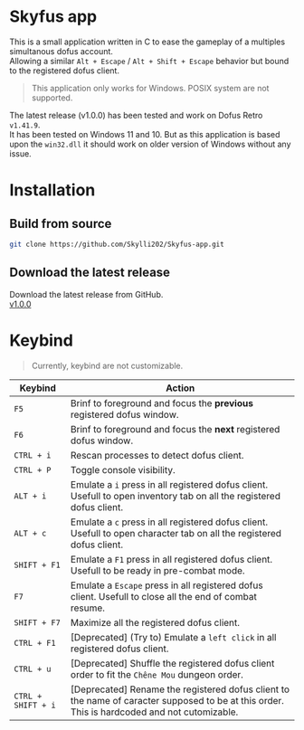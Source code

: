 # Skyfus app

This is a small application written in C to ease the gameplay of a multiples simultanous dofus account.  
Allowing a similar `Alt + Escape` / `Alt + Shift + Escape` behavior but bound to the registered dofus client.  

> This application only works for Windows. POSIX system are not supported.

The latest release (v1.0.0) has been tested and work on Dofus Retro `v1.41.9`.  
It has been tested on Windows 11 and 10. But as this application is based upon the `win32.dll` it should work on older version of Windows without any issue.

# Installation

## Build from source

```bash
git clone https://github.com/Skylli202/Skyfus-app.git
```

## Download the latest release

Download the latest release from GitHub.  
[v1.0.0](https://github.com/Skylli202/Skyfus-app/releases/tag/v1.0.0)

# Keybind

> Currently, keybind are not customizable.

| Keybind            | Action                                                                                                                                       |
| ------------------ | -------------------------------------------------------------------------------------------------------------------------------------------- |
| `F5`               | Brinf to foreground and focus the **previous** registered dofus window.                                                                      |
| `F6`               | Brinf to foreground and focus the **next** registered dofus window.                                                                          |
| `CTRL + i`         | Rescan processes to detect dofus client.                                                                                                     |
| `CTRL + P`         | Toggle console visibility.                                                                                                                   |
| `ALT + i`          | Emulate a `i` press in all registered dofus client. Usefull to open inventory tab on all the registered dofus client.                        |
| `ALT + c`          | Emulate a `c` press in all registered dofus client. Usefull to open character tab on all the registered dofus client.                        |
| `SHIFT + F1`       | Emulate a `F1` press in all registered dofus client. Usefull to be ready in pre-combat mode.                                                 |
| `F7`               | Emulate a `Escape` press in all registered dofus client. Usefull to close all the end of combat resume.                                      |
| `SHIFT + F7`       | Maximize all the registered dofus client.                                                                                                    |
| `CTRL + F1`        | [Deprecated] (Try to) Emulate a `left click` in all registered dofus client.                                                                 |
| `CTRL + u`         | [Deprecated] Shuffle the registered dofus client order to fit the `Chêne Mou` dungeon order.                                                 |
| `CTRL + SHIFT + i` | [Deprecated] Rename the registered dofus client to the name of caracter supposed to be at this order. This is hardcoded and not cutomizable. |
